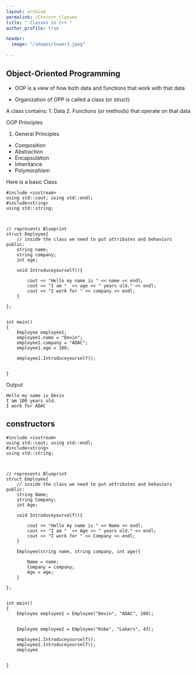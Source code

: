 ```yaml
---
layout: archive
permalink: /C++/c++_classes
title: " Classes in C++ "
author_profile: true

header:
  image: "/images/tower3.jpeg"
  
---
```



## Object-Oriented Programming

- OOP is a view of how both data and functions that work with that data

- Organization of OPP is called a class (or struct)

A class contains:
    1. Data
    2. Functions (or methods) that operate on that data


OOP Principles

1. General Principles

- Composition
- Abstraction
- Encapsulation
- Inheritance
- Polymorphism


Here is a basic Class

    #include <iostream>
    using std::cout; using std::endl;
    #include<string>
    using std::string;



    // represents Blueprint
    struct Employee{
        // inside the class we need to put attributes and behaviors
    public:
        string name;
        string company;
        int age;

        void Introduceyourself(){

            cout << "Hello my name is " << name << endl;
            cout << "I am "  << age << " years old." << endl;
            cout << "I work for " << company << endl;
        }

    };


    int main()
    {
        Employee employee1;
        employee1.name = "Devin";
        employee1.company = "ADAC";
        employee1.age = 100;
        
        employee1.Introduceyourself();


    }


Output

    Hello my name is Devin
    I am 100 years old.
    I work for ADAC



## constructors



    #include <iostream>
    using std::cout; using std::endl;
    #include<string>
    using std::string;



    // represents Blueprint
    struct Employee{
        // inside the class we need to put attributes and behaviors
    public:
        string Name;
        string Company;
        int Age;

        void Introduceyourself(){

            cout << "Hello my name is " << Name << endl;
            cout << "I am "  << Age << " years old." << endl;
            cout << "I work for " << Company << endl;
        }

        Employee(string name, string company, int age){

            Name = name;
            Company = company;
            Age = age;   
        }

    };


    int main()
    {
        Employee employee1 = Employee("Devin", "ADAC", 100);


        Employee employee2 = Employee("Kobe", "Lakers", 43);

        employee1.Introduceyourself();
        employee2.Introduceyourself();
        employee
    

    }